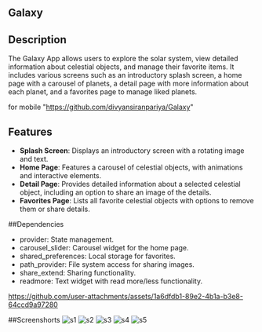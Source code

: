 ## Galaxy

## Description

The Galaxy App allows users to explore the solar system, view detailed information about celestial objects, and manage their favorite items. It includes various screens such as an introductory splash screen, a home page with a carousel of planets, a detail page with more information about each planet, and a favorites page to manage liked planets.

for mobile "https://github.com/divyansiranpariya/Galaxy"

## Features

- **Splash Screen**: Displays an introductory screen with a rotating image and text.
- **Home Page**: Features a carousel of celestial objects, with animations and interactive elements.
- **Detail Page**: Provides detailed information about a selected celestial object, including an option to share an image of the details.
- **Favorites Page**: Lists all favorite celestial objects with options to remove them or share details.


##Dependencies

- provider: State management.
- carousel_slider: Carousel widget for the home page.
- shared_preferences: Local storage for favorites.
- path_provider: File system access for sharing images.
- share_extend: Sharing functionality.
- readmore: Text widget with read more/less functionality.



https://github.com/user-attachments/assets/1a6dfdb1-89e2-4b1a-b3e8-64ccd9a97280



##Screenshorts
![s1](https://github.com/user-attachments/assets/6fc76b46-d426-44e4-9039-81d1fd3439b0)
![s2](https://github.com/user-attachments/assets/ca475aff-8e29-4d9d-9356-4f3bc5482570)
![s3](https://github.com/user-attachments/assets/67a1e260-0fa8-44bf-bba6-5699845b6de0)
![s4](https://github.com/user-attachments/assets/3fa940f7-b2c7-4887-b2bd-bd0972d113f4)
![s5](https://github.com/user-attachments/assets/398912f4-fbaf-4a79-97c5-5c9376ae9f3f)


